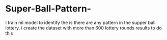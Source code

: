 # Super-Ball-Pattern-
I train ml model to identify the is there are any pattern in the supper ball lottery. i create the dataset with more than 600 lottery rounds results to do this

